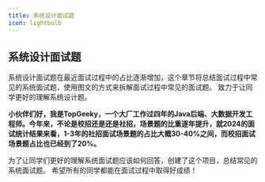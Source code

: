 ```yaml
---
title: 系统设计面试题
icon: lightbulb
---
```


## 系统设计面试题
系统设计面试题在最近面试过程中的占比逐渐增加，这个章节将总结面试过程中常见的系统面试题，使用图文的方式来拆解面试过程中常见的面试题。
致力于让同学更好的理解系统设计题。

**小伙伴们好，我是TopGeeky，一个大厂工作过四年的Java后端、大数据开发工程师。今年来，不论是校招还是还是社招，场景题的比重逐年提升，就2024的面试统计结果来看，1-3年的社招面试场景题的占比大概30-40%之间，而校招面试场景题占比也已经到了20%。**

为了让同学们更好的理解系统面试题应该如何回答，创建了这个项目，总结常见的系统面试题。
希望所有的同学都能在面试过程中取得好成绩！

